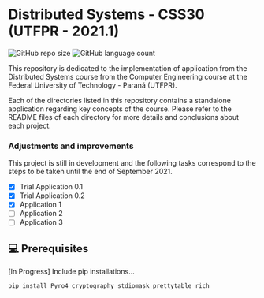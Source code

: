 # Distributed Systems - CSS30 (UTFPR - 2021.1)

![GitHub repo size](https://img.shields.io/github/repo-size/mglucas/SD?style=for-the-badge)
![GitHub language count](https://img.shields.io/github/languages/count/mglucas/SD?style=for-the-badge)

This repository is dedicated to the implementation of application from the Distributed Systems course from the Computer Engineering course at the Federal University of Technology - Paraná (UTFPR).

Each of the directories listed in this repository contains a standalone application regarding key concepts of the course. Please refer to the README files of each directory for more details and conclusions about each project.

### Adjustments and improvements

This project is still in development and the following tasks correspond to the steps to be taken until the end of September 2021.

- [x] Trial Application 0.1
- [x] Trial Application 0.2
- [x] Application 1
- [ ] Application 2
- [ ] Application 3

## 💻 Prerequisites

[In Progress] Include pip installations...

```
pip install Pyro4 cryptography stdiomask prettytable rich
```

